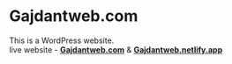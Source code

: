 # Gajdantweb.com
This is a WordPress website.
<br/>
live website - **[Gajdantweb.com](https://gajdantweb.com)** & **[Gajdantweb.netlify.app](https://gajdantweb.netlify.app)**
